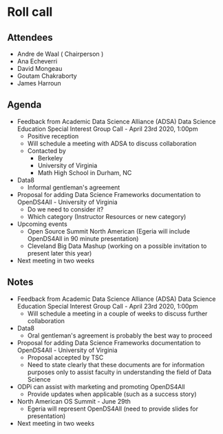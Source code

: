 # Roll call
## Attendees

- Andre de Waal ( Chairperson )
- Ana Echeverri
- David Mongeau
- Goutam Chakraborty
- James Harroun

## Agenda

- Feedback from Academic Data Science Alliance (ADSA) Data Science Education Special Interest Group Call - April 23rd 2020, 1:00pm
  - Positive reception 
  - Will schedule a meeting with ADSA to discuss collaboration
  - Contacted by
    - Berkeley 
    - University of Virginia 
    - Math High School in Durham, NC
- Data8
  - Informal gentleman's agreement
- Proposal for adding Data Science Frameworks documentation to OpenDS4All - University of Virginia
  - Do we need to consider it?
  - Which category (Instructor Resources or new category)
- Upcoming events
  - Open Source Summit North American (Egeria will include OpenDS4All in 90 minute presentation)
  - Cleveland Big Data Mashup (working on a possible invitation to present later this year)
- Next meeting in two weeks

## Notes

- Feedback from Academic Data Science Alliance (ADSA) Data Science Education Special Interest Group Call - April 23rd 2020, 1:00pm
  - Will schedule a meeting in a couple of weeks to discuss further collaboration
- Data8
  - Oral gentleman's agreement is probably the best way to proceed
- Proposal for adding Data Science Frameworks documentation to OpenDS4All - University of Virginia
  - Proposal accepted by TSC
  - Need to state clearly that these documents are for information purposes only to assist faculty in understanding
    the field of Data Science
- ODPi can assist with marketing and promoting OpenDS4All
  - Provide updates when applicable (such as a success story)
- North American OS Summit - June 29th
  - Egeria will represent OpenDS4All (need to provide slides for presentation)
- Next meeting in two weeks
